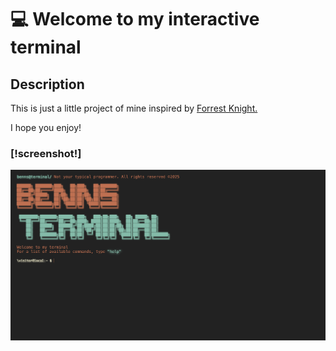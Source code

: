 <div align = "left">
<h1>💻 Welcome to my interactive terminal</h1>
</div>

<div align = "left">
<h2>Description</h2>
<p>This is just a little project of mine inspired by <a href="https://github.com/ForrestKnight">Forrest Knight.<a></p>
<p>I hope you enjoy!</p>
</div>

<div align="left">
<h3>[!screenshot!]</h3>
<img src="./projectScreenshot.png" alt="Terminal screenshot" />
</div>
